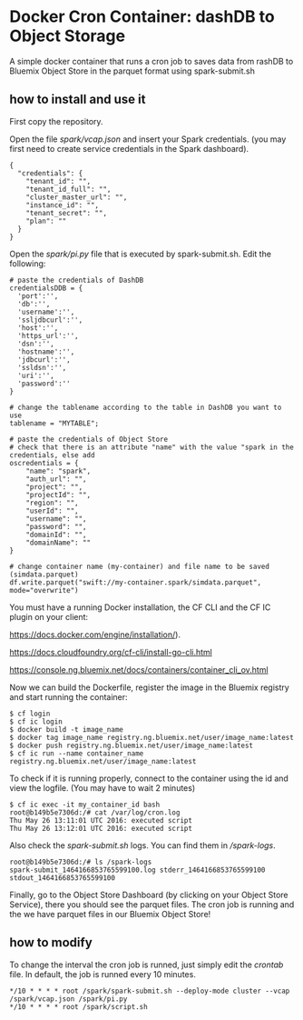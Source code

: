 # Docker Cron Container: dashDB to Object Storage
A simple docker container that runs a cron job to saves data from rashDB to Bluemix Object Store in the parquet format using spark-submit.sh

## how to install and use it
First copy the repository.

Open the file *spark/vcap.json* and insert your Spark credentials. (you may first need to create service credentials in the Spark dashboard).
```
{
  "credentials": {
    "tenant_id": "",
    "tenant_id_full": "",
    "cluster_master_url": "",
    "instance_id": "",
    "tenant_secret": "",
    "plan": ""
  }
}
```

Open the *spark/pi.py* file that is executed by spark-submit.sh. Edit the following:

```
# paste the credentials of DashDB
credentialsDDB = {
  'port':'',
  'db':'',
  'username':'',
  'ssljdbcurl':'',
  'host':'',
  'https_url':'',
  'dsn':'',
  'hostname':'',
  'jdbcurl':'',
  'ssldsn':'',
  'uri':'',
  'password':''
}
```
```
# change the tablename according to the table in DashDB you want to use
tablename = "MYTABLE";
```
```
# paste the credentials of Object Store
# check that there is an attribute "name" with the value "spark in the credentials, else add
oscredentials = {
    "name": "spark",
    "auth_url": "",
    "project": "",
    "projectId": "",
    "region": "",
    "userId": "",
    "username": "",
    "password": "",
    "domainId": "",
    "domainName": ""
}
```
```
# change container name (my-container) and file name to be saved (simdata.parquet)
df.write.parquet("swift://my-container.spark/simdata.parquet", mode="overwrite")
```

You must have a running Docker installation, the CF CLI and the CF IC plugin on your client:

https://docs.docker.com/engine/installation/).

https://docs.cloudfoundry.org/cf-cli/install-go-cli.html

https://console.ng.bluemix.net/docs/containers/container_cli_ov.html

Now we can build the Dockerfile, register the image in the Bluemix registry and start running the container:

```
$ cf login
$ cf ic login
$ docker build -t image_name
$ docker tag image_name registry.ng.bluemix.net/user/image_name:latest
$ docker push registry.ng.bluemix.net/user/image_name:latest
$ cf ic run --name container_name registry.ng.bluemix.net/user/image_name:latest
```


To check if it is running properly, connect to the container using the id and view the logfile. (You may have to wait 2 minutes)

```
$ cf ic exec -it my_container_id bash
root@b149b5e7306d:/# cat /var/log/cron.log
Thu May 26 13:11:01 UTC 2016: executed script
Thu May 26 13:12:01 UTC 2016: executed script
```
Also check the *spark-submit.sh* logs. You can find them in */spark-logs*.
```
root@b149b5e7306d:/# ls /spark-logs
spark-submit_1464166853765599100.log stderr_1464166853765599100 stdout_1464166853765599100
```
Finally, go to the Object Store Dashboard (by clicking on your Object Store Service), there you should see the parquet files.
The cron job is running and the we have parquet files in our Bluemix Object Store!

## how to modify
To change the interval the cron job is runned, just simply edit the *crontab* file. In default, the job is runned every 10 minutes.

```
*/10 * * * * root /spark/spark-submit.sh --deploy-mode cluster --vcap /spark/vcap.json /spark/pi.py
*/10 * * * * root /spark/script.sh
```
